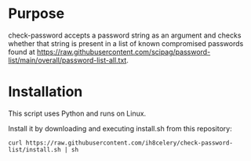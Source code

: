# Purpose

check-password accepts a password string as an argument and checks whether that string is present in a list of known
compromised passwords found at https://raw.githubusercontent.com/scipag/password-list/main/overall/password-list-all.txt.

# Installation

This script uses Python and runs on Linux.

Install it by downloading and executing install.sh from this repository:

`curl https://raw.githubusercontent.com/ih8celery/check-password-list/install.sh | sh`
